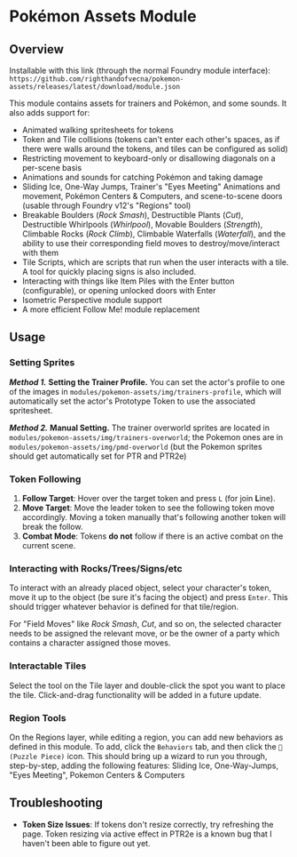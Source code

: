 # Pokémon Assets Module

## Overview

Installable with this link (through the normal Foundry module interface): `https://github.com/righthandofvecna/pokemon-assets/releases/latest/download/module.json`

This module contains assets for trainers and Pokémon, and some sounds. It also adds support for:

- Animated walking spritesheets for tokens
- Token and Tile collisions (tokens can't enter each other's spaces, as if there were walls around the tokens, and tiles can be configured as solid)
- Restricting movement to keyboard-only or disallowing diagonals on a per-scene basis
- Animations and sounds for catching Pokémon and taking damage
- Sliding Ice, One-Way Jumps, Trainer's "Eyes Meeting" Animations and movement, Pokémon Centers & Computers, and scene-to-scene doors (usable through Foundry v12's "Regions" tool)
- Breakable Boulders (*Rock Smash*), Destructible Plants (*Cut*), Destructible Whirlpools (*Whirlpool*), Movable Boulders (*Strength*), Climbable Rocks (*Rock Climb*), Climbable Waterfalls (*Waterfall*), and the ability to use their corresponding field moves to destroy/move/interact with them
- Tile Scripts, which are scripts that run when the user interacts with a tile. A tool for quickly placing signs is also included.
- Interacting with things like Item Piles with the Enter button (configurable), or opening unlocked doors with Enter
- Isometric Perspective module support
- A more efficient Follow Me! module replacement

## Usage

### Setting Sprites

***Method 1.*** **Setting the Trainer Profile.** You can set the actor's profile to one of the images in `modules/pokemon-assets/img/trainers-profile`, which will automatically set the actor's Prototype Token to use the associated spritesheet.

***Method 2.*** **Manual Setting.** The trainer overworld sprites are located in `modules/pokemon-assets/img/trainers-overworld`; the Pokemon ones are in `modules/pokemon-assets/img/pmd-overworld` (but the Pokemon sprites should get automatically set for PTR and PTR2e)


### Token Following

1. **Follow Target**: Hover over the target token and press `L` (for join **L**ine).
2. **Move Target**: Move the leader token to see the following token move accordingly. Moving a token manually that's following another token will break the follow.
3. **Combat Mode**: Tokens **do not** follow if there is an active combat on the current scene.

### Interacting with Rocks/Trees/Signs/etc

To interact with an already placed object, select your character's token, move it up to the object (be sure it's facing the object) and press `Enter`. This should trigger whatever behavior is defined for that tile/region.

For "Field Moves" like *Rock Smash*, *Cut*, and so on, the selected character needs to be assigned the relevant move, or be the owner of a party which contains a character assigned those moves.

### Interactable Tiles

Select the tool on the Tile layer and double-click the spot you want to place the tile. Click-and-drag functionality will be added in a future update.

### Region Tools

On the Regions layer, while editing a region, you can add new behaviors as defined in this module. To add, click the `Behaviors` tab, and then click the `🧩 (Puzzle Piece)` icon. This should bring up a wizard to run you through, step-by-step, adding the following features: Sliding Ice, One-Way-Jumps, "Eyes Meeting", Pokemon Centers & Computers

## Troubleshooting

- **Token Size Issues**: If tokens don't resize correctly, try refreshing the page. Token resizing via active effect in PTR2e is a known bug that I haven't been able to figure out yet.

